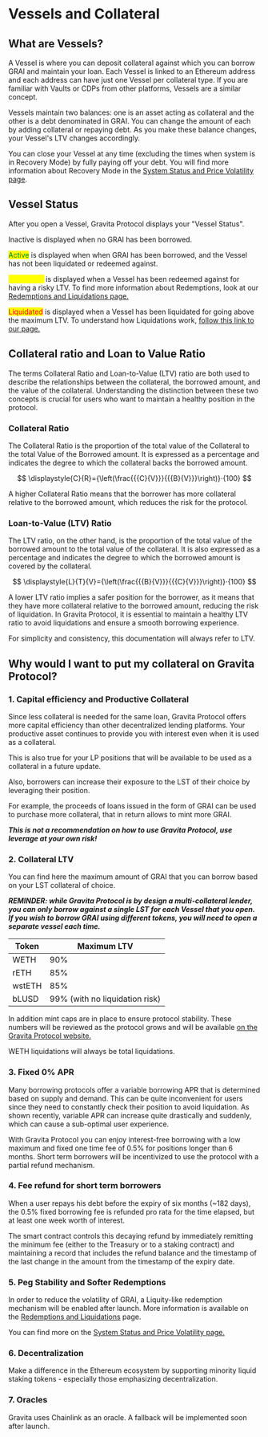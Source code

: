 # Vessels and Collateral

## What are Vessels?

A Vessel is where you can deposit collateral against which you can borrow GRAI and maintain your loan. Each Vessel is linked to an Ethereum address and each address can have just one Vessel per collateral type. If you are familiar with Vaults or CDPs from other platforms, Vessels are a similar concept.

Vessels maintain two balances: one is an asset acting as collateral and the other is a debt denominated in GRAI. You can change the amount of each by adding collateral or repaying debt. As you make these balance changes, your Vessel's LTV changes accordingly.

You can close your Vessel at any time (excluding the times when system is in Recovery Mode) by fully paying off your debt. You will find more information about Recovery Mode in the [System Status and Price Volatility page](system-status-and-price-volatility.md).

## Vessel Status

After you open a Vessel, Gravita Protocol displays your "Vessel Status".&#x20;

Inactive is displayed when no GRAI has been borrowed.

<mark style="color:green;">Active</mark> is displayed when when GRAI has been borrowed, and the Vessel has not been liquidated or redeemed against.

<mark style="color:yellow;">Redeemed</mark> is  displayed when a Vessel has been redeemed against for having a risky LTV. To find more information about Redemptions, look at our [Redemptions and Liquidations page.](redemptions-and-liquidations.md)

<mark style="color:red;">Liquidated</mark> is displayed when a Vessel has been liquidated for going above the maximum LTV. To understand how Liquidations work, [follow this link to our page.](redemptions-and-liquidations.md)

## Collateral ratio and Loan to Value Ratio

The terms Collateral Ratio and Loan-to-Value (LTV) ratio are both used to describe the relationships between the collateral, the borrowed amount, and the value of the collateral. Understanding the distinction between these two concepts is crucial for users who want to maintain a healthy position in the protocol.

### Collateral Ratio

The Collateral Ratio is the proportion of the total value of the Collateral to the total Value of the Borrowed amount. It is expressed as a percentage and indicates the degree to which the collateral backs the borrowed amount.

$$
\displaystyle{C}{R}={\left(\frac{{{C}{V}}}{{{B}{V}}}\right)}⋅{100}
$$

A higher Collateral Ratio means that the borrower has more collateral relative to the borrowed amount, which reduces the risk for the protocol.&#x20;

### Loan-to-Value (LTV) Ratio

The LTV ratio, on the other hand, is the proportion of the total value of the borrowed amount to the total value of the collateral. It is also expressed as a percentage and indicates the degree to which the borrowed amount is covered by the collateral.

$$
\displaystyle{L}{T}{V}={\left(\frac{{{B}{V}}}{{{C}{V}}}\right)}⋅{100}
$$

A lower LTV ratio implies a safer position for the borrower, as it means that they have more collateral relative to the borrowed amount, reducing the risk of liquidation. In Gravita Protocol, it is essential to maintain a healthy LTV ratio to avoid liquidations and ensure a smooth borrowing experience.

For simplicity and consistency, this documentation will always refer to LTV.

## Why would I want to put my collateral on Gravita Protocol?

### 1. Capital efficiency and Productive Collateral

Since less collateral is needed for the same loan, Gravita Protocol offers more capital efficiency than other decentralized lending platforms. Your productive asset continues to provide you with interest even when it is used as a collateral.&#x20;

This is also true for your LP positions that will be available to be used as a collateral in a future update.

Also, borrowers can increase their exposure to the LST of their choice by leveraging their position.

For example, the proceeds of loans issued in the form of GRAI can be used to purchase more collateral, that in return allows to mint more GRAI.

_**This is not a recommendation on how to use Gravita Protocol, use leverage at your own risk!**_

### 2. Collateral LTV

You can find here the maximum amount of GRAI that you can borrow based on your LST collateral of choice.

_**REMINDER: while Gravita Protocol is by design a multi-collateral lender, you can only borrow against a single LST for each Vessel that you open. If you wish to borrow GRAI using different tokens, you will need to open a separate vessel each time.**_

| Token  | Maximum LTV                    |
| ------ | ------------------------------ |
| WETH   | 90%                            |
| rETH   | 85%                            |
| wstETH | 85%                            |
| bLUSD  | 99% (with no liquidation risk) |

In addition mint caps are in place to ensure protocol stability. These numbers will be reviewed as the protocol grows and will be available [on the Gravita Protocol website.](https://www.gravitaprotocol.com/)

WETH liquidations will always be total liquidations.&#x20;

### 3. Fixed 0% APR

Many borrowing protocols offer a variable borrowing APR that is determined based on supply and demand. This can be quite inconvenient for users since they need to constantly check their position to avoid liquidation. As shown recently, variable APR can increase quite drastically and suddenly, which can cause a sub-optimal user experience.

With Gravita Protocol you can enjoy interest-free borrowing with a low maximum and fixed one time fee of 0.5% for positions longer than 6 months. Short term borrowers will be incentivized to use the protocol with a partial refund mechanism.

### 4. Fee refund for short term borrowers

When a user repays his debt before the expiry of six months (\~182 days), the 0.5% fixed borrowing fee is refunded pro rata for the time elapsed, but at least one week worth of interest.

The smart contract controls this decaying refund by immediately remitting the minimum fee (either to the Treasury or to a staking contract) and maintaining a record that includes the refund balance and the timestamp of the last change in the amount from the timestamp of the expiry date.

### 5. Peg Stability and Softer Redemptions

In order to reduce the volatility of GRAI, a Liquity-like redemption mechanism will be enabled after launch. More information is available on the [Redemptions and Liquidations](redemptions-and-liquidations.md) page.

You can find more on the [System Status and Price Volatility page.](system-status-and-price-volatility.md)

### 6. Decentralization

Make a difference in the Ethereum ecosystem by supporting minority liquid staking tokens - especially those emphasizing decentralization.

### 7. Oracles

Gravita uses Chainlink as an oracle. A fallback will be implemented soon after launch.
